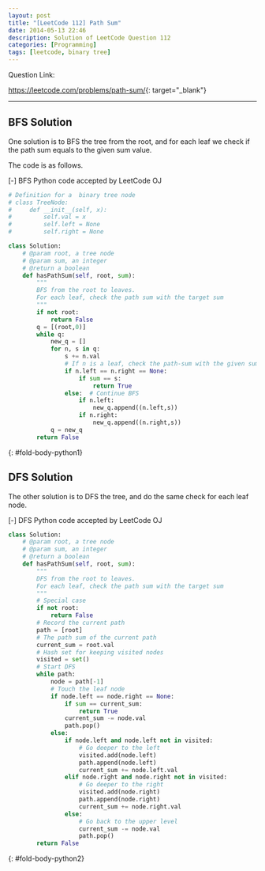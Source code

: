 ```yaml
---
layout: post
title: "[LeetCode 112] Path Sum"
date: 2014-05-13 22:46
description: Solution of LeetCode Question 112
categories: [Programming]
tags: [leetcode, binary tree]
---
```


Question Link:

<https://leetcode.com/problems/path-sum/>{: target="_blank"}

---

## BFS Solution

One solution is to BFS the tree from the root,
and for each leaf we check if the path sum equals to the given sum value.

The code is as follows.

<div class="code-title">
<span class="code-fold" id="fold-btn-python1" onclick="$use('fold-body-python1', 'fold-btn-python1')">[-]</span>
BFS Python code accepted by LeetCode OJ
</div>

~~~ python
# Definition for a  binary tree node
# class TreeNode:
#     def __init__(self, x):
#         self.val = x
#         self.left = None
#         self.right = None

class Solution:
    # @param root, a tree node
    # @param sum, an integer
    # @return a boolean
    def hasPathSum(self, root, sum):
        """
        BFS from the root to leaves.
        For each leaf, check the path sum with the target sum
        """
        if not root:
            return False
        q = [(root,0)]
        while q:
            new_q = []
            for n, s in q:
                s += n.val
                # If n is a leaf, check the path-sum with the given sum
                if n.left == n.right == None:
                    if sum == s:
                        return True
                else:  # Continue BFS
                    if n.left:
                        new_q.append((n.left,s))
                    if n.right:
                        new_q.append((n.right,s))
            q = new_q
        return False
~~~
{: #fold-body-python1}

## DFS Solution

The other solution is to DFS the tree, and do the same check for each leaf node.

<div class="code-title">
<span class="code-fold" id="fold-btn-python2" onclick="$use('fold-body-python2', 'fold-btn-python2')">[-]</span>
DFS Python code accepted by LeetCode OJ
</div>

~~~ python
class Solution:
    # @param root, a tree node
    # @param sum, an integer
    # @return a boolean
    def hasPathSum(self, root, sum):
        """
        DFS from the root to leaves.
        For each leaf, check the path sum with the target sum
        """
        # Special case
        if not root:
            return False
        # Record the current path
        path = [root]
        # The path sum of the current path
        current_sum = root.val
        # Hash set for keeping visited nodes
        visited = set()
        # Start DFS
        while path:
            node = path[-1]
            # Touch the leaf node
            if node.left == node.right == None:
                if sum == current_sum:
                    return True
                current_sum -= node.val
                path.pop()
            else:
                if node.left and node.left not in visited:
                    # Go deeper to the left
                    visited.add(node.left)
                    path.append(node.left)
                    current_sum += node.left.val
                elif node.right and node.right not in visited:
                    # Go deeper to the right
                    visited.add(node.right)
                    path.append(node.right)
                    current_sum += node.right.val
                else:
                    # Go back to the upper level
                    current_sum -= node.val
                    path.pop()
        return False
~~~
{: #fold-body-python2}